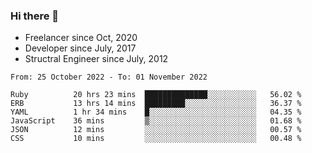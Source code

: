 ### Hi there 👋

- Freelancer since Oct, 2020
- Developer since July, 2017
- Structral Engineer since July, 2012

<!--START_SECTION:waka-->

```text
From: 25 October 2022 - To: 01 November 2022

Ruby          20 hrs 23 mins  ██████████████░░░░░░░░░░░   56.02 %
ERB           13 hrs 14 mins  █████████░░░░░░░░░░░░░░░░   36.37 %
YAML          1 hr 34 mins    █░░░░░░░░░░░░░░░░░░░░░░░░   04.35 %
JavaScript    36 mins         ▒░░░░░░░░░░░░░░░░░░░░░░░░   01.68 %
JSON          12 mins         ░░░░░░░░░░░░░░░░░░░░░░░░░   00.57 %
CSS           10 mins         ░░░░░░░░░░░░░░░░░░░░░░░░░   00.48 %
```

<!--END_SECTION:waka-->
